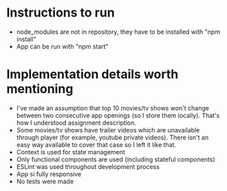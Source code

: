 # Instructions to run

- node_modules are not in repository, they have to be installed with "npm install"
- App can be run with "npm start"

# Implementation details worth mentioning

- I've made an assumption that top 10 movies/tv shows won't change between two consecutive app openings (so I store them locally). That's how I understood assignment description. 
- Some movies/tv shows have trailer videos which are unavailable through player (for example, youtube private videos). There isn't an easy way available to cover that case so I left it like that. 
- Context is used for state management
- Only functional components are used (including stateful components)
- ESLint was used throughout development process
- App si fully responsive
- No tests were made



